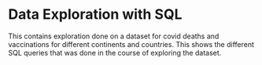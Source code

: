 
# Data Exploration with SQL
This contains exploration done on a dataset for covid deaths and vaccinations for different continents and countries.
This shows the different SQL queries that was done in the course of exploring the dataset.




